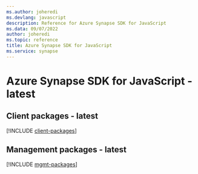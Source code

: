 ```yaml
---
ms.author: joheredi
ms.devlang: javascript
description: Reference for Azure Synapse SDK for JavaScript
ms.data: 09/07/2022
author: joheredi
ms.topic: reference
title: Azure Synapse SDK for JavaScript
ms.service: synapse
---
```

# Azure Synapse SDK for JavaScript - latest

## Client packages - latest
[!INCLUDE [client-packages](synapse-client-index.md)]
## Management packages - latest
[!INCLUDE [mgmt-packages](synapse-mgmt-index.md)]